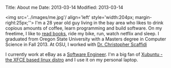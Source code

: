 Title: About me
Date: 2013-03-14
Modified: 2013-03-14

<img src='../images/me.jpg'/ align='left' style='width:204px; margin-right:25px;''> I'm a 28 year old guy living in the bay area who likes to drink copious amounts of coffee, learn programming and build software. On my freetime, I like to [read books](https://www.goodreads.com/balajiathreya), ride my bike, run, watch netflix and sleep. I graduated from Oregon State University with a Masters degree in Computer Science in Fall 2013. At OSU, I worked with [Dr. Christopher Scaffidi](http://web.engr.oregonstate.edu/~cscaffid/)

I currently work at eBay as a [Software Engineer](http://www.linkedin.com/in/balajiathreya). I'm a big fan of [Xubuntu - the XFCE based linux distro](http://xubuntu.org/) and I use it on my personal laptop.
